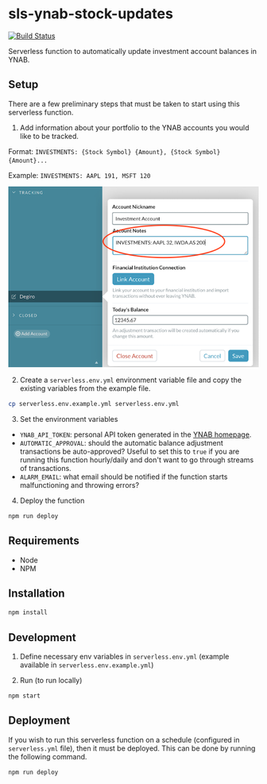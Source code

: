 # sls-ynab-stock-updates

[![Build Status](https://travis-ci.org/MatissJanis/sls-ynab-stock-updates.svg?branch=master)](https://travis-ci.org/MatissJanis/sls-ynab-stock-updates)

Serverless function to automatically update investment account balances in YNAB.

## Setup
There are a few preliminary steps that must be taken to start using this serverless function.

1. Add information about your portfolio to the YNAB accounts you would like to be tracked.

  Format: `INVESTMENTS: {Stock Symbol} {Amount}, {Stock Symbol} {Amount}...`

  Example: `INVESTMENTS: AAPL 191, MSFT 120`

  ![](setup.png)

2. Create a `serverless.env.yml` environment variable file and copy the existing variables from the example file.

```sh
cp serverless.env.example.yml serverless.env.yml
```

3. Set the environment variables
  - `YNAB_API_TOKEN`: personal API token generated in the [YNAB homepage](https://app.youneedabudget.com/settings/developer).
  - `AUTOMATIC_APPROVAL`: should the automatic balance adjustment transactions be auto-approved? Useful to set this to `true` if you are running this function hourly/daily and don't want to go through streams of transactions.
  - `ALARM_EMAIL`: what email should be notified if the function starts malfunctioning and throwing errors?

4. Deploy the function
```sh
npm run deploy
```

## Requirements
- Node
- NPM

## Installation
```sh
npm install
```

## Development
1. Define necessary env variables in `serverless.env.yml` (example available in `serverless.env.example.yml`)

2. Run (to run locally)
```sh
npm start
```

## Deployment
If you wish to run this serverless function on a schedule (configured in `serverless.yml` file), then it must be deployed. This can be done by running the following command.

```sh
npm run deploy
```
